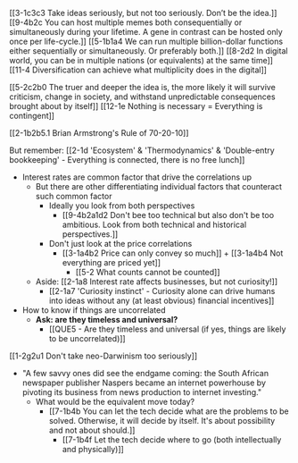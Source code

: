 [[3-1c3c3 Take ideas seriously, but not too seriously. Don’t be the idea.]]
[[9-4b2c You can host multiple memes both consequentially or simultaneously during your lifetime. A gene in contrast can be hosted only once per life-cycle.]]
[[5-1b1a4 We can run multiple billion-dollar functions either sequentially or simultaneously. Or preferably both.]]
[[8-2d2 In digital world, you can be in multiple nations (or equivalents) at the same time]]
[[11-4 Diversification can achieve what multiplicity does in the digital]]

[[5-2c2b0 The truer and deeper the idea is, the more likely it will survive criticism, change in society, and withstand unpredictable consequences brought about by itself]]
	[[12-1e Nothing is necessary = Everything is contingent]]

[[2-1b2b5.1 Brian Armstrong's Rule of 70-20-10]]

But remember:
	[[2-1d 'Ecosystem' & 'Thermodynamics' & 'Double-entry bookkeeping' - Everything is connected, there is no free lunch]]

- Interest rates are common factor that drive the correlations up
	- But there are other differentiating individual factors that counteract such common factor
		- Ideally you look from both perspectives
			- [[9-4b2a1d2 Don't bee too technical but also don't be too ambitious. Look from both technical and historical perspectives.]]
		- Don't just look at the price correlations
			- [[3-1a4b2 Price can only convey so much]] + [[3-1a4b4 Not everything are priced yet]]
				- [[5-2 What counts cannot be counted]]
	- Aside: [[2-1a8 Interest rate affects businesses, but not curiosity!]]
		- [[2-1a7 'Curiosity instinct' - Curiosity alone can drive humans into ideas without any (at least obvious) financial incentives]]
- How to know if things are uncorrelated
	- **Ask: are they timeless and universal?**
		- [[QUE5 - Are they timeless and universal (if yes, things are likely to be uncorrelated)]]

[[1-2g2u1 Don't take neo-Darwinism too seriously]]
- "A few savvy ones did see the endgame coming: the South African newspaper publisher Naspers became an internet powerhouse by pivoting its business from news production to internet investing."
	- What would be the equivalent move today?
		- [[7-1b4b You can let the tech decide what are the problems to be solved. Otherwise, it will decide by itself. It's about possibility and not about should.]]
			- [[7-1b4f Let the tech decide where to go (both intellectually and physically)]]